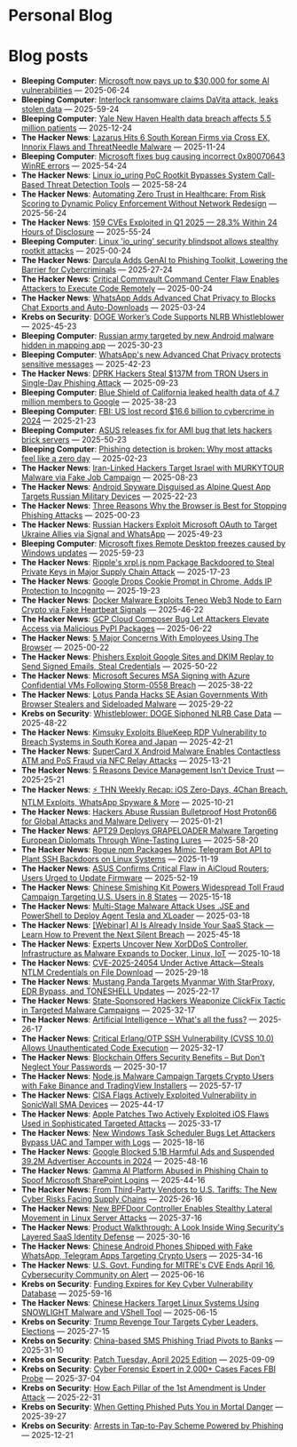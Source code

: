 # Personal Blog

# Blog posts
<!-- BLOG-POST-LIST:START -->
- **Bleeping Computer**: [Microsoft now pays up to $30,000 for some AI vulnerabilities](https://www.bleepingcomputer.com/news/microsoft/microsoft-now-pays-up-to-30-000-for-some-ai-vulnerabilities/) — 2025-06-24
- **Bleeping Computer**: [Interlock ransomware claims DaVita attack, leaks stolen data](https://www.bleepingcomputer.com/news/security/interlock-ransomware-claims-davita-attack-leaks-stolen-data/) — 2025-59-24
- **Bleeping Computer**: [Yale New Haven Health data breach affects 5.5 million patients](https://www.bleepingcomputer.com/news/security/yale-new-haven-health-data-breach-affects-55-million-patients/) — 2025-12-24
- **The Hacker News**: [Lazarus Hits 6 South Korean Firms via Cross EX, Innorix Flaws and ThreatNeedle Malware](https://thehackernews.com/2025/04/lazarus-hits-6-south-korean-firms-via.html) — 2025-11-24
- **Bleeping Computer**: [Microsoft fixes bug causing incorrect 0x80070643 WinRE errors](https://www.bleepingcomputer.com/news/microsoft/microsoft-fixes-bug-causing-incorrect-0x80070643-winre-errors/) — 2025-54-24
- **The Hacker News**: [Linux io_uring PoC Rootkit Bypasses System Call-Based Threat Detection Tools](https://thehackernews.com/2025/04/linux-iouring-poc-rootkit-bypasses.html) — 2025-58-24
- **The Hacker News**: [Automating Zero Trust in Healthcare: From Risk Scoring to Dynamic Policy Enforcement Without Network Redesign](https://thehackernews.com/2025/04/automating-zero-trust-in-healthcare.html) — 2025-56-24
- **The Hacker News**: [159 CVEs Exploited in Q1 2025 — 28.3% Within 24 Hours of Disclosure](https://thehackernews.com/2025/04/159-cves-exploited-in-q1-2025-283.html) — 2025-55-24
- **Bleeping Computer**: [Linux &#39;io_uring&#39; security blindspot allows stealthy rootkit attacks](https://www.bleepingcomputer.com/news/security/linux-io-uring-security-blindspot-allows-stealthy-rootkit-attacks/) — 2025-00-24
- **The Hacker News**: [Darcula Adds GenAI to Phishing Toolkit, Lowering the Barrier for Cybercriminals](https://thehackernews.com/2025/04/darcula-adds-genai-to-phishing-toolkit.html) — 2025-27-24
- **The Hacker News**: [Critical Commvault Command Center Flaw Enables Attackers to Execute Code Remotely](https://thehackernews.com/2025/04/critical-commvault-command-center-flaw.html) — 2025-00-24
- **The Hacker News**: [WhatsApp Adds Advanced Chat Privacy to Blocks Chat Exports and Auto-Downloads](https://thehackernews.com/2025/04/whatsapp-adds-advanced-chat-privacy-to.html) — 2025-03-24
- **Krebs on Security**: [DOGE Worker’s Code Supports NLRB Whistleblower](https://krebsonsecurity.com/2025/04/doge-workers-code-supports-nlrb-whistleblower/) — 2025-45-23
- **Bleeping Computer**: [Russian army targeted by new Android malware hidden in mapping app](https://www.bleepingcomputer.com/news/security/russian-army-targeted-by-new-android-malware-hidden-in-mapping-app/) — 2025-30-23
- **Bleeping Computer**: [WhatsApp&#39;s new Advanced Chat Privacy protects sensitive messages](https://www.bleepingcomputer.com/news/security/whatsapps-new-advanced-chat-privacy-protects-sensitive-messages/) — 2025-42-23
- **The Hacker News**: [DPRK Hackers Steal $137M from TRON Users in Single-Day Phishing Attack](https://thehackernews.com/2025/04/dprk-hackers-steal-137m-from-tron-users.html) — 2025-09-23
- **Bleeping Computer**: [Blue Shield of California leaked health data of 4.7 million members to Google](https://www.bleepingcomputer.com/news/security/blue-shield-of-california-leaked-health-data-of-47-million-members-to-google/) — 2025-38-23
- **Bleeping Computer**: [FBI: US lost record $16.6 billion to cybercrime in 2024](https://www.bleepingcomputer.com/news/security/fbi-us-lost-record-166-billion-to-cybercrime-in-2024/) — 2025-21-23
- **Bleeping Computer**: [ASUS releases fix for AMI bug that lets hackers brick servers](https://www.bleepingcomputer.com/news/security/asus-releases-fix-for-ami-bug-that-lets-hackers-brick-servers/) — 2025-50-23
- **Bleeping Computer**: [Phishing detection is broken: Why most attacks feel like a zero day](https://www.bleepingcomputer.com/news/security/phishing-detection-is-broken-why-most-attacks-feel-like-a-zero-day/) — 2025-02-23
- **The Hacker News**: [Iran-Linked Hackers Target Israel with MURKYTOUR Malware via Fake Job Campaign](https://thehackernews.com/2025/04/iran-linked-hackers-target-israel-with.html) — 2025-08-23
- **The Hacker News**: [Android Spyware Disguised as Alpine Quest App Targets Russian Military Devices](https://thehackernews.com/2025/04/android-spyware-disguised-as-alpine.html) — 2025-22-23
- **The Hacker News**: [Three Reasons Why the Browser is Best for Stopping Phishing Attacks](https://thehackernews.com/2025/04/three-reasons-why-browser-is-best-for.html) — 2025-00-23
- **The Hacker News**: [Russian Hackers Exploit Microsoft OAuth to Target Ukraine Allies via Signal and WhatsApp](https://thehackernews.com/2025/04/russian-hackers-exploit-microsoft-oauth.html) — 2025-49-23
- **Bleeping Computer**: [Microsoft fixes Remote Desktop freezes caused by Windows updates](https://www.bleepingcomputer.com/news/microsoft/microsoft-fixes-remote-desktop-freezes-caused-by-windows-updates/) — 2025-59-23
- **The Hacker News**: [Ripple&#39;s xrpl.js npm Package Backdoored to Steal Private Keys in Major Supply Chain Attack](https://thehackernews.com/2025/04/ripples-xrpljs-npm-package-backdoored.html) — 2025-17-23
- **The Hacker News**: [Google Drops Cookie Prompt in Chrome, Adds IP Protection to Incognito](https://thehackernews.com/2025/04/google-drops-cookie-prompt-in-chrome.html) — 2025-19-23
- **The Hacker News**: [Docker Malware Exploits Teneo Web3 Node to Earn Crypto via Fake Heartbeat Signals](https://thehackernews.com/2025/04/docker-malware-exploits-teneo-web3-node.html) — 2025-46-22
- **The Hacker News**: [GCP Cloud Composer Bug Let Attackers Elevate Access via Malicious PyPI Packages](https://thehackernews.com/2025/04/gcp-cloud-composer-bug-let-attackers.html) — 2025-06-22
- **The Hacker News**: [5 Major Concerns With Employees Using The Browser](https://thehackernews.com/2025/04/5-major-concerns-with-employees-using.html) — 2025-00-22
- **The Hacker News**: [Phishers Exploit Google Sites and DKIM Replay to Send Signed Emails, Steal Credentials](https://thehackernews.com/2025/04/phishers-exploit-google-sites-and-dkim.html) — 2025-50-22
- **The Hacker News**: [Microsoft Secures MSA Signing with Azure Confidential VMs Following Storm-0558 Breach](https://thehackernews.com/2025/04/microsoft-secures-msa-signing-with.html) — 2025-38-22
- **The Hacker News**: [Lotus Panda Hacks SE Asian Governments With Browser Stealers and Sideloaded Malware](https://thehackernews.com/2025/04/lotus-panda-hacks-se-asian-governments.html) — 2025-29-22
- **Krebs on Security**: [Whistleblower: DOGE Siphoned NLRB Case Data](https://krebsonsecurity.com/2025/04/whistleblower-doge-siphoned-nlrb-case-data/) — 2025-48-22
- **The Hacker News**: [Kimsuky Exploits BlueKeep RDP Vulnerability to Breach Systems in South Korea and Japan](https://thehackernews.com/2025/04/kimsuky-exploits-bluekeep-rdp.html) — 2025-42-21
- **The Hacker News**: [SuperCard X Android Malware Enables Contactless ATM and PoS Fraud via NFC Relay Attacks](https://thehackernews.com/2025/04/supercard-x-android-malware-enables.html) — 2025-13-21
- **The Hacker News**: [5 Reasons Device Management Isn&#39;t Device Trust​](https://thehackernews.com/2025/04/5-reasons-device-management-isnt-device.html) — 2025-25-21
- **The Hacker News**: [⚡ THN Weekly Recap: iOS Zero-Days, 4Chan Breach, NTLM Exploits, WhatsApp Spyware &amp; More](https://thehackernews.com/2025/04/thn-weekly-recap-ios-zero-days-4chan.html) — 2025-10-21
- **The Hacker News**: [Hackers Abuse Russian Bulletproof Host Proton66 for Global Attacks and Malware Delivery](https://thehackernews.com/2025/04/hackers-abuse-russian-bulletproof-host.html) — 2025-01-21
- **The Hacker News**: [APT29 Deploys GRAPELOADER Malware Targeting European Diplomats Through Wine-Tasting Lures](https://thehackernews.com/2025/04/apt29-deploys-grapeloader-malware.html) — 2025-58-20
- **The Hacker News**: [Rogue npm Packages Mimic Telegram Bot API to Plant SSH Backdoors on Linux Systems](https://thehackernews.com/2025/04/rogue-npm-packages-mimic-telegram-bot.html) — 2025-11-19
- **The Hacker News**: [ASUS Confirms Critical Flaw in AiCloud Routers; Users Urged to Update Firmware](https://thehackernews.com/2025/04/asus-confirms-critical-flaw-in-aicloud.html) — 2025-52-19
- **The Hacker News**: [Chinese Smishing Kit Powers Widespread Toll Fraud Campaign Targeting U.S. Users in 8 States](https://thehackernews.com/2025/04/chinese-smishing-kit-behind-widespread.html) — 2025-15-18
- **The Hacker News**: [Multi-Stage Malware Attack Uses .JSE and PowerShell to Deploy Agent Tesla and XLoader](https://thehackernews.com/2025/04/multi-stage-malware-attack-uses-jse-and.html) — 2025-03-18
- **The Hacker News**: [[Webinar] AI Is Already Inside Your SaaS Stack — Learn How to Prevent the Next Silent Breach](https://thehackernews.com/2025/04/webinar-ai-is-already-inside-your-saas.html) — 2025-45-18
- **The Hacker News**: [Experts Uncover New XorDDoS Controller, Infrastructure as Malware Expands to Docker, Linux, IoT](https://thehackernews.com/2025/04/experts-uncover-new-xorddos-controller.html) — 2025-10-18
- **The Hacker News**: [CVE-2025-24054 Under Active Attack—Steals NTLM Credentials on File Download](https://thehackernews.com/2025/04/cve-2025-24054-under-active.html) — 2025-29-18
- **The Hacker News**: [Mustang Panda Targets Myanmar With StarProxy, EDR Bypass, and TONESHELL Updates](https://thehackernews.com/2025/04/mustang-panda-targets-myanmar-with.html) — 2025-22-17
- **The Hacker News**: [State-Sponsored Hackers Weaponize ClickFix Tactic in Targeted Malware Campaigns](https://thehackernews.com/2025/04/state-sponsored-hackers-weaponize.html) — 2025-32-17
- **The Hacker News**: [Artificial Intelligence – What&#39;s all the fuss?](https://thehackernews.com/2025/04/artificial-intelligence-whats-all-fuss.html) — 2025-26-17
- **The Hacker News**: [Critical Erlang/OTP SSH Vulnerability &lpar;CVSS 10.0&rpar; Allows Unauthenticated Code Execution](https://thehackernews.com/2025/04/critical-erlangotp-ssh-vulnerability.html) — 2025-32-17
- **The Hacker News**: [Blockchain Offers Security Benefits – But Don&#39;t Neglect Your Passwords](https://thehackernews.com/2025/04/blockchain-offers-security-benefits-but.html) — 2025-30-17
- **The Hacker News**: [Node.js Malware Campaign Targets Crypto Users with Fake Binance and TradingView Installers](https://thehackernews.com/2025/04/nodejs-malware-campaign-targets-crypto.html) — 2025-57-17
- **The Hacker News**: [CISA Flags Actively Exploited Vulnerability in SonicWall SMA Devices](https://thehackernews.com/2025/04/cisa-flags-actively-exploited.html) — 2025-44-17
- **The Hacker News**: [Apple Patches Two Actively Exploited iOS Flaws Used in Sophisticated Targeted Attacks](https://thehackernews.com/2025/04/apple-patches-two-actively-exploited.html) — 2025-33-17
- **The Hacker News**: [New Windows Task Scheduler Bugs Let Attackers Bypass UAC and Tamper with Logs](https://thehackernews.com/2025/04/experts-uncover-four-new-privilege.html) — 2025-18-16
- **The Hacker News**: [Google Blocked 5.1B Harmful Ads and Suspended 39.2M Advertiser Accounts in 2024](https://thehackernews.com/2025/04/google-blocked-51b-harmful-ads-and.html) — 2025-48-16
- **The Hacker News**: [Gamma AI Platform Abused in Phishing Chain to Spoof Microsoft SharePoint Logins](https://thehackernews.com/2025/04/ai-powered-gamma-used-to-host-microsoft.html) — 2025-44-16
- **The Hacker News**: [From Third-Party Vendors to U.S. Tariffs: The New Cyber Risks Facing Supply Chains](https://thehackernews.com/2025/04/from-third-party-vendors-to-us-tariffs.html) — 2025-26-16
- **The Hacker News**: [New BPFDoor Controller Enables Stealthy Lateral Movement in Linux Server Attacks](https://thehackernews.com/2025/04/new-bpfdoor-controller-enables-stealthy.html) — 2025-37-16
- **The Hacker News**: [Product Walkthrough: A Look Inside Wing Security&#39;s Layered SaaS Identity Defense](https://thehackernews.com/2025/04/product-walkthrough-look-inside-wing.html) — 2025-30-16
- **The Hacker News**: [Chinese Android Phones Shipped with Fake WhatsApp, Telegram Apps Targeting Crypto Users](https://thehackernews.com/2025/04/chinese-android-phones-shipped-with.html) — 2025-34-16
- **The Hacker News**: [U.S. Govt. Funding for MITRE&#39;s CVE Ends April 16, Cybersecurity Community on Alert](https://thehackernews.com/2025/04/us-govt-funding-for-mitres-cve-ends.html) — 2025-06-16
- **Krebs on Security**: [Funding Expires for Key Cyber Vulnerability Database](https://krebsonsecurity.com/2025/04/funding-expires-for-key-cyber-vulnerability-database/) — 2025-59-16
- **The Hacker News**: [Chinese Hackers Target Linux Systems Using SNOWLIGHT Malware and VShell Tool](https://thehackernews.com/2025/04/chinese-hackers-target-linux-systems.html) — 2025-06-15
- **Krebs on Security**: [Trump Revenge Tour Targets Cyber Leaders, Elections](https://krebsonsecurity.com/2025/04/trump-revenge-tour-targets-cyber-leaders-elections/) — 2025-27-15
- **Krebs on Security**: [China-based SMS Phishing Triad Pivots to Banks](https://krebsonsecurity.com/2025/04/china-based-sms-phishing-triad-pivots-to-banks/) — 2025-31-10
- **Krebs on Security**: [Patch Tuesday, April 2025 Edition](https://krebsonsecurity.com/2025/04/patch-tuesday-april-2025-edition/) — 2025-09-09
- **Krebs on Security**: [Cyber Forensic Expert in 2,000+ Cases Faces FBI Probe](https://krebsonsecurity.com/2025/04/cyber-forensic-expert-in-2000-cases-faces-fbi-probe/) — 2025-37-04
- **Krebs on Security**: [How Each Pillar of the 1st Amendment is Under Attack](https://krebsonsecurity.com/2025/03/how-each-pillar-of-the-1st-amendment-is-under-attack/) — 2025-22-31
- **Krebs on Security**: [When Getting Phished Puts You in Mortal Danger](https://krebsonsecurity.com/2025/03/when-getting-phished-puts-you-in-mortal-danger/) — 2025-39-27
- **Krebs on Security**: [Arrests in Tap-to-Pay Scheme Powered by Phishing](https://krebsonsecurity.com/2025/03/arrests-in-tap-to-pay-scheme-powered-by-phishing/) — 2025-12-21<!-- BLOG-POST-LIST:END -->
